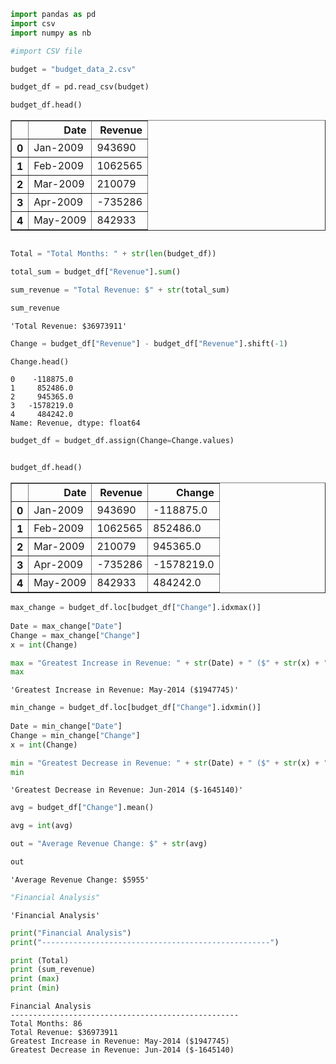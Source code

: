 

```python
import pandas as pd
import csv
import numpy as nb
```


```python
#import CSV file

budget = "budget_data_2.csv"

budget_df = pd.read_csv(budget)

budget_df.head()
```




<div>
<style scoped>
    .dataframe tbody tr th:only-of-type {
        vertical-align: middle;
    }

    .dataframe tbody tr th {
        vertical-align: top;
    }

    .dataframe thead th {
        text-align: right;
    }
</style>
<table border="1" class="dataframe">
  <thead>
    <tr style="text-align: right;">
      <th></th>
      <th>Date</th>
      <th>Revenue</th>
    </tr>
  </thead>
  <tbody>
    <tr>
      <th>0</th>
      <td>Jan-2009</td>
      <td>943690</td>
    </tr>
    <tr>
      <th>1</th>
      <td>Feb-2009</td>
      <td>1062565</td>
    </tr>
    <tr>
      <th>2</th>
      <td>Mar-2009</td>
      <td>210079</td>
    </tr>
    <tr>
      <th>3</th>
      <td>Apr-2009</td>
      <td>-735286</td>
    </tr>
    <tr>
      <th>4</th>
      <td>May-2009</td>
      <td>842933</td>
    </tr>
  </tbody>
</table>
</div>




```python

Total = "Total Months: " + str(len(budget_df))


```


```python
total_sum = budget_df["Revenue"].sum()

sum_revenue = "Total Revenue: $" + str(total_sum)

sum_revenue
```




    'Total Revenue: $36973911'




```python
Change = budget_df["Revenue"] - budget_df["Revenue"].shift(-1)

Change.head()
```




    0    -118875.0
    1     852486.0
    2     945365.0
    3   -1578219.0
    4     484242.0
    Name: Revenue, dtype: float64




```python
budget_df = budget_df.assign(Change=Change.values)


budget_df.head()
```




<div>
<style scoped>
    .dataframe tbody tr th:only-of-type {
        vertical-align: middle;
    }

    .dataframe tbody tr th {
        vertical-align: top;
    }

    .dataframe thead th {
        text-align: right;
    }
</style>
<table border="1" class="dataframe">
  <thead>
    <tr style="text-align: right;">
      <th></th>
      <th>Date</th>
      <th>Revenue</th>
      <th>Change</th>
    </tr>
  </thead>
  <tbody>
    <tr>
      <th>0</th>
      <td>Jan-2009</td>
      <td>943690</td>
      <td>-118875.0</td>
    </tr>
    <tr>
      <th>1</th>
      <td>Feb-2009</td>
      <td>1062565</td>
      <td>852486.0</td>
    </tr>
    <tr>
      <th>2</th>
      <td>Mar-2009</td>
      <td>210079</td>
      <td>945365.0</td>
    </tr>
    <tr>
      <th>3</th>
      <td>Apr-2009</td>
      <td>-735286</td>
      <td>-1578219.0</td>
    </tr>
    <tr>
      <th>4</th>
      <td>May-2009</td>
      <td>842933</td>
      <td>484242.0</td>
    </tr>
  </tbody>
</table>
</div>




```python
max_change = budget_df.loc[budget_df["Change"].idxmax()]
 
Date = max_change["Date"]
Change = max_change["Change"]
x = int(Change)

max = "Greatest Increase in Revenue: " + str(Date) + " ($" + str(x) + ")"
max
```




    'Greatest Increase in Revenue: May-2014 ($1947745)'




```python
min_change = budget_df.loc[budget_df["Change"].idxmin()]
 
Date = min_change["Date"]
Change = min_change["Change"]
x = int(Change)

min = "Greatest Decrease in Revenue: " + str(Date) + " ($" + str(x) + ")"
min
```




    'Greatest Decrease in Revenue: Jun-2014 ($-1645140)'




```python
avg = budget_df["Change"].mean()

avg = int(avg)

out = "Average Revenue Change: $" + str(avg)

out

```




    'Average Revenue Change: $5955'




```python
"Financial Analysis" 


```




    'Financial Analysis'




```python
print("Financial Analysis") 
print("---------------------------------------------------")

print (Total)
print (sum_revenue)
print (max)
print (min)
```

    Financial Analysis
    ---------------------------------------------------
    Total Months: 86
    Total Revenue: $36973911
    Greatest Increase in Revenue: May-2014 ($1947745)
    Greatest Decrease in Revenue: Jun-2014 ($-1645140)
    


```python



```
